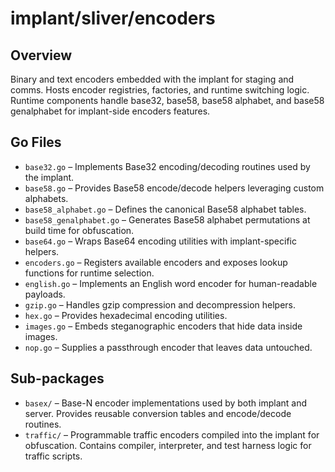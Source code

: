 # implant/sliver/encoders

## Overview

Binary and text encoders embedded with the implant for staging and comms. Hosts encoder registries, factories, and runtime switching logic. Runtime components handle base32, base58, base58 alphabet, and base58 genalphabet for implant-side encoders features.

## Go Files

- `base32.go` – Implements Base32 encoding/decoding routines used by the implant.
- `base58.go` – Provides Base58 encode/decode helpers leveraging custom alphabets.
- `base58_alphabet.go` – Defines the canonical Base58 alphabet tables.
- `base58_genalphabet.go` – Generates Base58 alphabet permutations at build time for obfuscation.
- `base64.go` – Wraps Base64 encoding utilities with implant-specific helpers.
- `encoders.go` – Registers available encoders and exposes lookup functions for runtime selection.
- `english.go` – Implements an English word encoder for human-readable payloads.
- `gzip.go` – Handles gzip compression and decompression helpers.
- `hex.go` – Provides hexadecimal encoding utilities.
- `images.go` – Embeds steganographic encoders that hide data inside images.
- `nop.go` – Supplies a passthrough encoder that leaves data untouched.

## Sub-packages

- `basex/` – Base-N encoder implementations used by both implant and server. Provides reusable conversion tables and encode/decode routines.
- `traffic/` – Programmable traffic encoders compiled into the implant for obfuscation. Contains compiler, interpreter, and test harness logic for traffic scripts.

